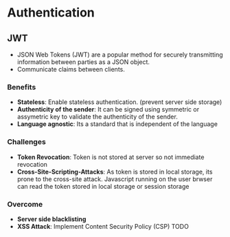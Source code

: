 # Authentication

## JWT
* JSON Web Tokens (JWT) are a popular method for securely transmitting information between parties as a JSON object.
* Communicate claims between clients.

### Benefits
* **Stateless**: Enable stateless authentication. (prevent server side storage)
* **Authenticity of the sender**: It can be signed using symmetric or assymetric key to validate the authenticity of the sender.
* **Language agnostic**: Its a standard that is independent of the language


### Challenges
* **Token Revocation**: Token is not stored at server so not immediate revocation
* **Cross-Site-Scripting-Attacks**: As token is stored in local storage, its prone to the cross-site attack. Javascript running on the user brwser can read the token stored in local storage or session storage

### Overcome
* **Server side blacklisting**
* **XSS Attack**: Implement Content Security Policy (CSP) TODO 
